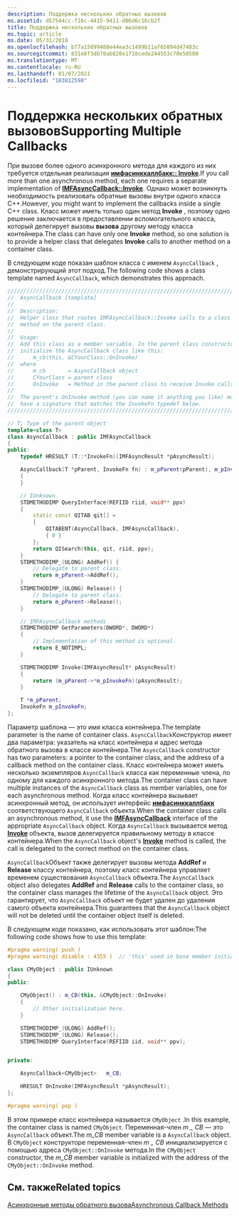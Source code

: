 ```yaml
---
description: Поддержка нескольких обратных вызовов
ms.assetid: d57544cc-f16c-4415-9411-d06d6c16cb2f
title: Поддержка нескольких обратных вызовов
ms.topic: article
ms.date: 05/31/2018
ms.openlocfilehash: b77a15899488e44ea3c1499b11af65894d47483c
ms.sourcegitcommit: 831e8f3db78ab820e1710cede244553c70e50500
ms.translationtype: MT
ms.contentlocale: ru-RU
ms.lasthandoff: 01/07/2021
ms.locfileid: "103812598"
---
```

# <a name="supporting-multiple-callbacks"></a><span data-ttu-id="65ce7-103">Поддержка нескольких обратных вызовов</span><span class="sxs-lookup"><span data-stu-id="65ce7-103">Supporting Multiple Callbacks</span></span>

<span data-ttu-id="65ce7-104">При вызове более одного асинхронного метода для каждого из них требуется отдельная реализация [**имфасинккаллбакк:: Invoke**](/windows/desktop/api/mfobjects/nf-mfobjects-imfasynccallback-invoke).</span><span class="sxs-lookup"><span data-stu-id="65ce7-104">If you call more than one asynchronous method, each one requires a separate implementation of [**IMFAsyncCallback::Invoke**](/windows/desktop/api/mfobjects/nf-mfobjects-imfasynccallback-invoke).</span></span> <span data-ttu-id="65ce7-105">Однако может возникнуть необходимость реализовать обратные вызовы внутри одного класса C++.</span><span class="sxs-lookup"><span data-stu-id="65ce7-105">However, you might want to implement the callbacks inside a single C++ class.</span></span> <span data-ttu-id="65ce7-106">Класс может иметь только один метод **Invoke** , поэтому одно решение заключается в предоставлении вспомогательного класса, который делегирует вызовы **вызова** другому методу класса контейнера.</span><span class="sxs-lookup"><span data-stu-id="65ce7-106">The class can have only one **Invoke** method, so one solution is to provide a helper class that delegates **Invoke** calls to another method on a container class.</span></span>

<span data-ttu-id="65ce7-107">В следующем коде показан шаблон класса с именем `AsyncCallback` , демонстрирующий этот подход.</span><span class="sxs-lookup"><span data-stu-id="65ce7-107">The following code shows a class template named `AsyncCallback`, which demonstrates this approach.</span></span>


```C++
//////////////////////////////////////////////////////////////////////////
//  AsyncCallback [template]
//
//  Description:
//  Helper class that routes IMFAsyncCallback::Invoke calls to a class
//  method on the parent class.
//
//  Usage:
//  Add this class as a member variable. In the parent class constructor,
//  initialize the AsyncCallback class like this:
//      m_cb(this, &CYourClass::OnInvoke)
//  where
//      m_cb       = AsyncCallback object
//      CYourClass = parent class
//      OnInvoke   = Method in the parent class to receive Invoke calls.
//
//  The parent's OnInvoke method (you can name it anything you like) must
//  have a signature that matches the InvokeFn typedef below.
//////////////////////////////////////////////////////////////////////////

// T: Type of the parent object
template<class T>
class AsyncCallback : public IMFAsyncCallback
{
public:
    typedef HRESULT (T::*InvokeFn)(IMFAsyncResult *pAsyncResult);

    AsyncCallback(T *pParent, InvokeFn fn) : m_pParent(pParent), m_pInvokeFn(fn)
    {
    }

    // IUnknown
    STDMETHODIMP QueryInterface(REFIID riid, void** ppv)
    {
        static const QITAB qit[] =
        {
            QITABENT(AsyncCallback, IMFAsyncCallback),
            { 0 }
        };
        return QISearch(this, qit, riid, ppv);
    }
    STDMETHODIMP_(ULONG) AddRef() {
        // Delegate to parent class.
        return m_pParent->AddRef();
    }
    STDMETHODIMP_(ULONG) Release() {
        // Delegate to parent class.
        return m_pParent->Release();
    }

    // IMFAsyncCallback methods
    STDMETHODIMP GetParameters(DWORD*, DWORD*)
    {
        // Implementation of this method is optional.
        return E_NOTIMPL;
    }

    STDMETHODIMP Invoke(IMFAsyncResult* pAsyncResult)
    {
        return (m_pParent->*m_pInvokeFn)(pAsyncResult);
    }

    T *m_pParent;
    InvokeFn m_pInvokeFn;
};
```



<span data-ttu-id="65ce7-108">Параметр шаблона — это имя класса контейнера.</span><span class="sxs-lookup"><span data-stu-id="65ce7-108">The template parameter is the name of container class.</span></span> <span data-ttu-id="65ce7-109">`AsyncCallback`Конструктор имеет два параметра: указатель на класс контейнера и адрес метода обратного вызова в классе контейнера.</span><span class="sxs-lookup"><span data-stu-id="65ce7-109">The `AsyncCallback` constructor has two parameters: a pointer to the container class, and the address of a callback method on the container class.</span></span> <span data-ttu-id="65ce7-110">Класс контейнера может иметь несколько экземпляров `AsyncCallback` класса как переменные члена, по одному для каждого асинхронного метода.</span><span class="sxs-lookup"><span data-stu-id="65ce7-110">The container class can have multiple instances of the `AsyncCallback` class as member variables, one for each asynchronous method.</span></span> <span data-ttu-id="65ce7-111">Когда класс контейнера вызывает асинхронный метод, он использует интерфейс [**имфасинккаллбакк**](/windows/desktop/api/mfobjects/nn-mfobjects-imfasynccallback) соответствующего `AsyncCallback` объекта.</span><span class="sxs-lookup"><span data-stu-id="65ce7-111">When the container class calls an asynchronous method, it use the [**IMFAsyncCallback**](/windows/desktop/api/mfobjects/nn-mfobjects-imfasynccallback) interface of the appropriate `AsyncCallback` object.</span></span> <span data-ttu-id="65ce7-112">Когда `AsyncCallback` вызывается метод [**Invoke**](/windows/desktop/api/mfobjects/nf-mfobjects-imfasynccallback-invoke) объекта, вызов делегируется правильному методу в классе контейнера.</span><span class="sxs-lookup"><span data-stu-id="65ce7-112">When the `AsyncCallback` object's [**Invoke**](/windows/desktop/api/mfobjects/nf-mfobjects-imfasynccallback-invoke) method is called, the call is delegated to the correct method on the container class.</span></span>

<span data-ttu-id="65ce7-113">`AsyncCallback`Объект также делегирует вызовы метода **AddRef** и **Release** классу контейнера, поэтому класс контейнера управляет временем существования `AsyncCallback` объекта.</span><span class="sxs-lookup"><span data-stu-id="65ce7-113">The `AsyncCallback` object also delegates **AddRef** and **Release** calls to the container class, so the container class manages the lifetime of the `AsyncCallback` object.</span></span> <span data-ttu-id="65ce7-114">Это гарантирует, что `AsyncCallback` объект не будет удален до удаления самого объекта контейнера.</span><span class="sxs-lookup"><span data-stu-id="65ce7-114">This guarantees that the `AsyncCallback` object will not be deleted until the container object itself is deleted.</span></span>

<span data-ttu-id="65ce7-115">В следующем коде показано, как использовать этот шаблон:</span><span class="sxs-lookup"><span data-stu-id="65ce7-115">The following code shows how to use this template:</span></span>


```C++
#pragma warning( push )
#pragma warning( disable : 4355 )  // 'this' used in base member initializer list

class CMyObject : public IUnknown
{
public:

    CMyObject() : m_CB(this, &CMyObject::OnInvoke)
    {
        // Other initialization here.
    }

    STDMETHODIMP_(ULONG) AddRef();
    STDMETHODIMP_(ULONG) Release();
    STDMETHODIMP QueryInterface(REFIID iid, void** ppv);


private:

    AsyncCallback<CMyObject>   m_CB;

    HRESULT OnInvoke(IMFAsyncResult *pAsyncResult);
};

#pragma warning( pop )
```



<span data-ttu-id="65ce7-116">В этом примере класс контейнера называется `CMyObject` .</span><span class="sxs-lookup"><span data-stu-id="65ce7-116">In this example, the container class is named `CMyObject`.</span></span> <span data-ttu-id="65ce7-117">Переменная-член *m \_ CB* — это `AsyncCallback` объект.</span><span class="sxs-lookup"><span data-stu-id="65ce7-117">The *m\_CB* member variable is a `AsyncCallback` object.</span></span> <span data-ttu-id="65ce7-118">В `CMyObject` конструкторе переменная-член *m \_ CB* инициализируется с помощью адреса `CMyObject::OnInvoke` метода.</span><span class="sxs-lookup"><span data-stu-id="65ce7-118">In the `CMyObject` constructor, the *m\_CB* member variable is initialized with the address of the `CMyObject::OnInvoke` method.</span></span>

## <a name="related-topics"></a><span data-ttu-id="65ce7-119">См. также</span><span class="sxs-lookup"><span data-stu-id="65ce7-119">Related topics</span></span>

<dl> <dt>

[<span data-ttu-id="65ce7-120">Асинхронные методы обратного вызова</span><span class="sxs-lookup"><span data-stu-id="65ce7-120">Asynchronous Callback Methods</span></span>](asynchronous-callback-methods.md)
</dt> </dl>

 

 



